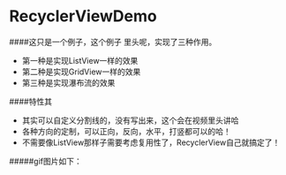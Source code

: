 # RecyclerViewDemo

####这只是一个例子，这个例子 里头呢，实现了三种作用。
- 第一种是实现ListView一样的效果
- 第二种是实现GridView一样的效果
- 第三种是实现瀑布流的效果


####特性其
- 其实可以自定义分割线的，没有写出来，这个会在视频里头讲哈
- 各种方向的定制，可以正向，反向，水平，打竖都可以的哈！
- 不需要像ListView那样子需要考虑复用性了，RecyclerView自己就搞定了！



#####gif图片如下：

